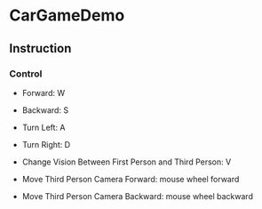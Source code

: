 # CarGameDemo
 
## Instruction
### Control
* Forward: W
* Backward: S
* Turn Left: A
* Turn Right: D

* Change Vision Between First Person and Third Person: V
* Move Third Person Camera Forward: mouse wheel forward
* Move Third Person Camera Backward: mouse wheel backward